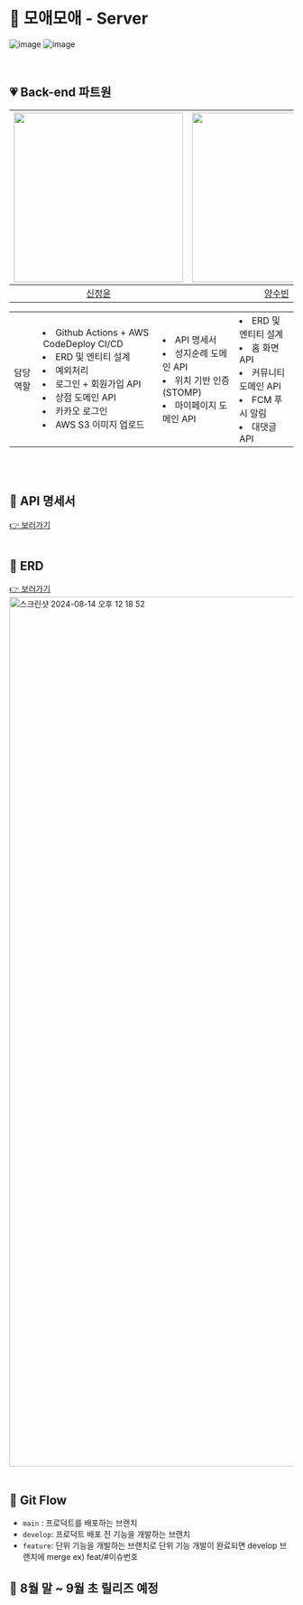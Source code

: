 # 💞 모애모애 - Server

![image](https://github.com/user-attachments/assets/e81ad6e1-1e1c-4eca-88c6-9679c1c7fcf7)
![image](https://github.com/user-attachments/assets/d04d13f8-19d5-41fb-a672-389b084a758e)

<br/>

## 💗 Back-end 파트원

| <img src="https://github.com/user-attachments/assets/22e6bade-4ec1-472c-bb39-96182230c120" width=300px>  | <img src="https://github.com/user-attachments/assets/f6222753-a571-4d70-a2dc-50821667972f" width=300px>  | <img src="https://github.com/user-attachments/assets/dabe90a6-120f-415d-9216-e1e5ad138196" width=300px>
| :-----: | :-----: | :-----: |
| [신정윤](https://github.com/JungYoonShin) | [양수빈](https://github.com/ppparkta) | [조유리](https://github.com/jorippppong) |

| | | | | 
|---------|--------------|----------|-------------|
| 담당 역할 | <li>Github Actions + AWS CodeDeploy CI/CD </li><li> ERD 및 엔티티 설계 </li><li>예외처리 </li><li>로그인 + 회원가입 API </li><li>상점 도메인 API</li><li>카카오 로그인</li><li>AWS S3 이미지 업로드</li> | <li>API 명세서</li><li>성지순례 도메인 API</li><li>위치 기반 인증(STOMP)</li><li>마이페이지 도메인 API</li>| <li>ERD 및 엔티티 설계</li><li>홈 화면 API</li><li>커뮤니티 도메인 API</li><li>FCM 푸시 알림</li><li>대댓글 API</li> |

</div>
<br/><br/>


## 💖 API 명세서
[👉 보러가기](https://hazzz.notion.site/API-e3930e70d5a042c6bf4f308384e415e8?pvs=4)
<br/><br/>


## 💖 ERD
[👉 보러가기](https://www.erdcloud.com/d/jL4685aya9gn9aafx)
<img width="1540" alt="스크린샷 2024-08-14 오후 12 18 52" src="https://github.com/user-attachments/assets/1e457422-1a38-4829-94b6-b18039c0c46f">
<br/><br/>

## 💖 Git Flow 
- `main` : 프로덕트를 배포하는 브랜치
- `develop`: 프로덕트 배포 전 기능을 개발하는 브랜치
- `feature`: 단위 기능을 개발하는 브랜치로 단위 기능 개발이 완료되면 develop 브랜치에 merge ex) feat/#이슈번호

## 💖 8월 말 ~ 9월 초 릴리즈 예정
